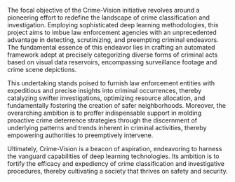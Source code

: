 The focal objective of the Crime-Vision initiative revolves around a pioneering effort to redefine the landscape of crime classification and investigation. Employing sophisticated deep learning methodologies, this project aims to imbue law enforcement agencies with an unprecedented advantage in detecting, scrutinizing, and preempting criminal endeavors. The fundamental essence of this endeavor lies in crafting an automated framework adept at precisely categorizing diverse forms of criminal acts based on visual data reservoirs, encompassing surveillance footage and crime scene depictions.

This undertaking stands poised to furnish law enforcement entities with expeditious and precise insights into criminal occurrences, thereby catalyzing swifter investigations, optimizing resource allocation, and fundamentally fostering the creation of safer neighborhoods. Moreover, the overarching ambition is to proffer indispensable support in molding proactive crime deterrence strategies through the discernment of underlying patterns and trends inherent in criminal activities, thereby empowering authorities to preemptively intervene.

Ultimately, Crime-Vision is a beacon of aspiration, endeavoring to harness the vanguard capabilities of deep learning technologies. Its ambition is to fortify the efficacy and expediency of crime classification and investigative procedures, thereby cultivating a society that thrives on safety and security.
